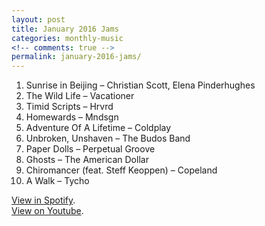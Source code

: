 ```yaml
---
layout: post
title: January 2016 Jams
categories: monthly-music
<!-- comments: true -->
permalink: january-2016-jams/
---
```


1. Sunrise in Beijing – Christian Scott, Elena Pinderhughes
2. The Wild Life – Vacationer
3. Timid Scripts – Hrvrd
4. Homewards – Mndsgn
5. Adventure Of A Lifetime – Coldplay
6. Unbroken, Unshaven – The Budos Band
7. Paper Dolls – Perpetual Groove
8. Ghosts – The American Dollar
9. Chiromancer (feat. Steff Keoppen) – Copeland
10. A Walk – Tycho

[View in Spotify][spotify].  
[View on Youtube][youtube].

[spotify]: https://open.spotify.com/user/fred.hohman/playlist/1zvRNeSVYQHAVYBzDkaVRh "View in Spotify."
[youtube]: https://www.youtube.com/playlist?list=PL7t4sFPlrvYVoUyz_HJIwTwacctuM4bzg "View on Youtube."